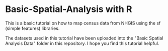 # Basic-Spatial-Analysis with R
This is a basic tutorial on how to map census data from NHGIS using the sf (simple features) libraries. 

The datasets used in this tutorial have been uploaded into the "Basic Spatial Analysis Data" folder in this repository. 
I hope you find this tutorial helpful. 
